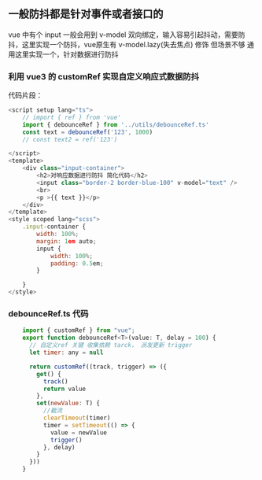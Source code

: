 
## 一般防抖都是针对事件或者接口的

vue 中有个 input 一般会用到 v-model 双向绑定，输入容易引起抖动，需要防抖，这里实现一个防抖，vue原生有 v-model.lazy(失去焦点) 修饰 但场景不够 通用这里实现一个，针对数据进行防抖

### 利用 vue3 的 customRef 实现自定义响应式数据防抖

代码片段：
``` javascript
<script setup lang="ts">
    // import { ref } from 'vue'
    import { debounceRef } from '../utils/debounceRef.ts'
    const text = debounceRef('123', 1000)
    // const text2 = ref('123')

</script>
<template>
    <div class="input-container">
        <h2>对响应数据进行防抖 简化代码</h2>
        <input class="border-2 border-blue-100" v-model="text" />
        <br>
        <p >{{ text }}</p>
    </div>
</template>
<style scoped lang="scss">
    .input-container {
        width: 100%;
        margin: 1em auto;
        input {
            width: 100%;
            padding: 0.5em;
        }

    }
</style>
```
### debounceRef.ts 代码

```javascript
    import { customRef } from "vue";
    export function debounceRef<T>(value: T, delay = 100) {
      // 自定义ref 关键 收集依赖 tarck， 派发更新 trigger
      let timer: any = null

      return customRef((track, trigger) => ({
        get() {
          track()
          return value
        },
        set(newValue: T) {
          //截流
          clearTimeout(timer)
          timer = setTimeout(() => {
            value = newValue
            trigger()
          }, delay)
        }
      }))
    }
```
